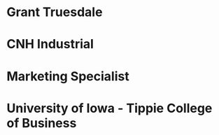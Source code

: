 # Grant Truesdale

# CNH Industrial
# Marketing Specialist
# University of Iowa - Tippie College of Business

